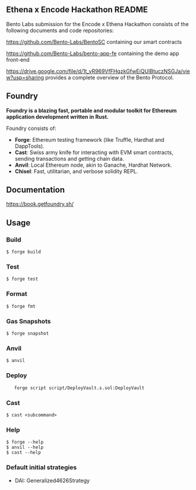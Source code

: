 ## Ethena x Encode Hackathon README

Bento Labs submission for the Encode x Ethena Hackathon consists of the following documents and code repositories:

https://github.com/Bento-Labs/BentoSC containing our smart contracts

https://github.com/Bento-Labs/bento-app-fe containing the demo app front-end

https://drive.google.com/file/d/1t_yR969VfFHqzkGfwEiQUIBtuczNSGJa/view?usp=sharing provides a complete overview of the Bento Protocol.

## Foundry

**Foundry is a blazing fast, portable and modular toolkit for Ethereum application development written in Rust.**

Foundry consists of:

-   **Forge**: Ethereum testing framework (like Truffle, Hardhat and DappTools).
-   **Cast**: Swiss army knife for interacting with EVM smart contracts, sending transactions and getting chain data.
-   **Anvil**: Local Ethereum node, akin to Ganache, Hardhat Network.
-   **Chisel**: Fast, utilitarian, and verbose solidity REPL.

## Documentation

https://book.getfoundry.sh/

## Usage

### Build

```shell
$ forge build
```

### Test

```shell
$ forge test
```

### Format

```shell
$ forge fmt
```

### Gas Snapshots

```shell
$ forge snapshot
```

### Anvil

```shell
$ anvil
```

### Deploy

```shell
   forge script script/DeployVault.s.sol:DeployVault
```

### Cast

```shell
$ cast <subcommand>
```

### Help

```shell
$ forge --help
$ anvil --help
$ cast --help
```

### Default initial strategies
- DAI: Generalized4626Strategy

